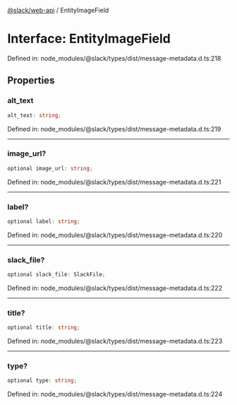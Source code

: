 [@slack/web-api](../index.md) / EntityImageField

# Interface: EntityImageField

Defined in: node\_modules/@slack/types/dist/message-metadata.d.ts:218

## Properties

### alt\_text

```ts
alt_text: string;
```

Defined in: node\_modules/@slack/types/dist/message-metadata.d.ts:219

***

### image\_url?

```ts
optional image_url: string;
```

Defined in: node\_modules/@slack/types/dist/message-metadata.d.ts:221

***

### label?

```ts
optional label: string;
```

Defined in: node\_modules/@slack/types/dist/message-metadata.d.ts:220

***

### slack\_file?

```ts
optional slack_file: SlackFile;
```

Defined in: node\_modules/@slack/types/dist/message-metadata.d.ts:222

***

### title?

```ts
optional title: string;
```

Defined in: node\_modules/@slack/types/dist/message-metadata.d.ts:223

***

### type?

```ts
optional type: string;
```

Defined in: node\_modules/@slack/types/dist/message-metadata.d.ts:224
